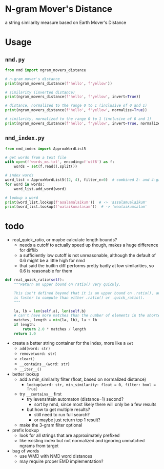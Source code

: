 #   N-gram Mover's Distance

a string similarity measure based on Earth Mover's Distance

#   Usage

##  `nmd.py`
```python
from nmd import ngram_movers_distance

# n-gram mover's distance
print(ngram_movers_distance(f'hello', f'yellow'))

# similarity (inverted distance)
print(ngram_movers_distance(f'hello', f'yellow', invert=True))

# distance, normalized to the range 0 to 1 (inclusive of 0 and 1)
print(ngram_movers_distance(f'hello', f'yellow', normalize=True))

# similarity, normalized to the range 0 to 1 (inclusive of 0 and 1)
print(ngram_movers_distance(f'hello', f'yellow', invert=True, normalize=True))
```

##  `nmd_index.py`
```python
from nmd_index import ApproxWordList5

# get words from a text file
with open(f'words_ms.txt', encoding=f'utf8') as f:
    words = set(f.read().split())

# index words
word_list = ApproxWordList5((2, 4), filter_n=0)  # combined 2- and 4-grams seem to work best
for word in words:
    word_list.add_word(word)

# lookup a word
print(word_list.lookup(f'asalamalaikum'))  # -> 'assalamualaikum'
print(word_list.lookup(f'walaikumalasam'))  # -> 'waalaikumsalam'
```

#   todo
*   real_quick_ratio, or maybe calculate length bounds?
    *   needs a cutoff to actually speed up though, makes a huge difference for difflib
    *   a sufficiently low cutoff is not unreasonable, although the default of 0.6 might be a little high for nmd
    *   that said the builtin diff performs pretty badly at low similarities, so 0.6 is reasonable for them 
```python
def real_quick_ratio(self):
    """Return an upper bound on ratio() very quickly.

    This isn't defined beyond that it is an upper bound on .ratio(), and
    is faster to compute than either .ratio() or .quick_ratio().
    """

    la, lb = len(self.a), len(self.b)
    # can't have more matches than the number of elements in the shorter sequence
    matches, length = min(la, lb), la + lb
    if length:
        return 2.0 * matches / length
    return 1.0
```
*   create a better string container for the index, more like a `set`
    *   `add(word: str)`
    *   `remove(word: str)`
    *   `clear()`
    *   `__contains__(word: str)`
    *   `__iter__()`
*   better lookup
    *   add a min_similarity filter (float, based on normalized distance)
        *   `lookup(word: str, min_similarity: float = 0, filter: bool = True)`
    *   try `__contains__` first
        *   try levenshtein automaton (distance=1) second?
            *   sort by nmd, since most likely there will only be a few results
        *   but how to get multiple results?
            *   still need to run full search?
            *   or maybe just return top 1 result?
    *   make the 3-gram filter optional
*   prefix lookup
    *   look for all strings that are approximately prefixed
    *   like existing index but not normalized and ignoring unmatched ngrams from target
*   bag of words
    *   use WMD with NMD word distances
    *   may require proper EMD implementation?
    
    
    